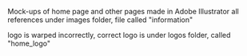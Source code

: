 Mock-ups of home page and other pages made in Adobe Illustrator
all references under images folder, file called "information"

logo is warped incorrectly, correct logo is under logos folder, called "home_logo"


